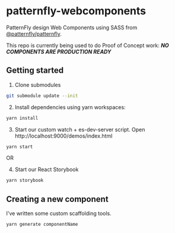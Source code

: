 # patternfly-webcomponents

PatternFly design Web Components using SASS from [@patternfly/patternfly](https://github.com/patternfly/patternfly-next).

This repo is currently being used to do Proof of Concept work: **_NO COMPONENTS ARE PRODUCTION READY_**

## Getting started
1. Clone submodules
```sh
git submodule update --init
```
2. Install dependencies using yarn workspaces:
```sh
yarn install
```
3. Start our custom watch + es-dev-server script. Open http://localhost:9000/demos/index.html
```sh
yarn start
```
OR

4. Start our React Storybook
```sh
yarn storybook
```

## Creating a new component
I've written some custom scaffolding tools.
```sh
yarn generate componentName
```
